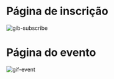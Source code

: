 
<h1>Página de inscrição</h1>

![gib-subscribe](https://user-images.githubusercontent.com/99914904/176507662-911a77f9-0259-4907-b435-8e3d613d6a9b.gif) 

<h1>Página do evento</h1>

![gif-event](https://user-images.githubusercontent.com/99914904/176507711-04f260c2-5ee9-442f-aef1-998d07e54d24.gif)
